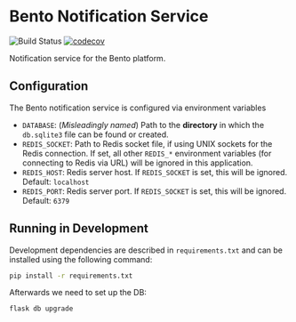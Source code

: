 # Bento Notification Service

![Build Status](https://api.travis-ci.com/bento-platform/bento_notification_service.svg?branch=master)
[![codecov](https://codecov.io/gh/bento-platform/bento_notification_service/branch/master/graph/badge.svg)](https://codecov.io/gh/bento-platform/bento_notification_service)

Notification service for the Bento platform.


## Configuration

The Bento notification service is configured via environment variables

 * `DATABASE`: (*Misleadingly named*) Path to the **directory** in which the 
   `db.sqlite3` file can be found or created.
 * `REDIS_SOCKET`: Path to Redis socket file, if using UNIX sockets for the 
   Redis connection. If set, all other `REDIS_*` environment variables (for 
   connecting to Redis via URL) will be ignored in this application.
 * `REDIS_HOST`: Redis server host. If `REDIS_SOCKET` is set, this will be 
    ignored. Default: `localhost`
 * `REDIS_PORT`: Redis server port. If `REDIS_SOCKET` is set, this will be 
    ignored. Default: `6379`


## Running in Development

Development dependencies are described in `requirements.txt` and can be
installed using the following command:

```bash
pip install -r requirements.txt
```

Afterwards we need to set up the DB:

```bash
flask db upgrade
```

